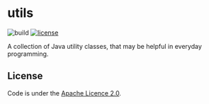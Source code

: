 # utils
![build](https://travis-ci.org/glebfox/utils.svg?branch=master)
[![license](https://img.shields.io/badge/license-Apache%202.0-blue.svg)](http://www.apache.org/licenses/LICENSE-2.0)

A collection of Java utility classes, that may be helpful in everyday programming.

## License

Code is under the [Apache Licence 2.0](http://www.apache.org/licenses/LICENSE-2.0).
